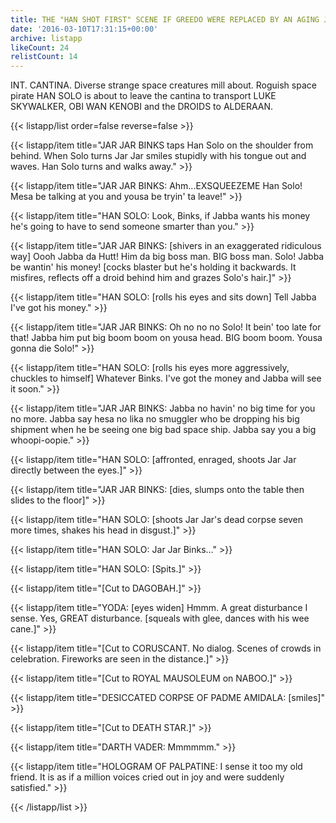 ```yaml
---
title: THE "HAN SHOT FIRST" SCENE IF GREEDO WERE REPLACED BY AN AGING JAR JAR BINKS
date: '2016-03-10T17:31:15+00:00'
archive: listapp
likeCount: 24
relistCount: 14
---
```


INT. CANTINA. Diverse strange space creatures mill about. Roguish space pirate HAN SOLO is about to leave the cantina to transport LUKE SKYWALKER, OBI WAN KENOBI and the DROIDS to ALDERAAN.

<!--more-->

{{< listapp/list order=false reverse=false >}}

   {{< listapp/item title="JAR JAR BINKS taps Han Solo on the shoulder from behind. When Solo turns Jar Jar smiles stupidly with his tongue out and waves. Han Solo turns and walks away." >}}

   {{< listapp/item title="JAR JAR BINKS: Ahm...EXSQUEEZEME Han Solo! Mesa be talking at you and yousa be tryin' ta leave!" >}}

   {{< listapp/item title="HAN SOLO: Look, Binks, if Jabba wants his money he's going to have to send someone smarter than you." >}}

   {{< listapp/item title="JAR JAR BINKS: [shivers in an exaggerated ridiculous way] Oooh Jabba da Hutt! Him da big boss man. BIG boss man. Solo! Jabba be wantin' his money! [cocks blaster but he's holding it backwards. It misfires, reflects off a droid behind him and grazes Solo's hair.]" >}}

   {{< listapp/item title="HAN SOLO: [rolls his eyes and sits down] Tell Jabba I've got his money." >}}

   {{< listapp/item title="JAR JAR BINKS: Oh no no no Solo! It bein' too late for that! Jabba him put big boom boom on yousa head. BIG boom boom. Yousa gonna die Solo!" >}}

   {{< listapp/item title="HAN SOLO: [rolls his eyes more aggressively, chuckles to himself] Whatever Binks. I've got the money and Jabba will see it soon." >}}

   {{< listapp/item title="JAR JAR BINKS: Jabba no havin' no big time for you no more. Jabba say hesa no lika no smuggler who be dropping his big shipment when he be seeing one big bad space ship. Jabba say you a big whoopi-oopie." >}}

   {{< listapp/item title="HAN SOLO: [affronted, enraged, shoots Jar Jar directly between the eyes.]" >}}

   {{< listapp/item title="JAR JAR BINKS: [dies, slumps onto the table then slides to the floor]" >}}

   {{< listapp/item title="HAN SOLO: [shoots Jar Jar's dead corpse seven more times, shakes his head in disgust.]" >}}

   {{< listapp/item title="HAN SOLO: Jar Jar Binks..." >}}

   {{< listapp/item title="HAN SOLO: [Spits.]" >}}

   {{< listapp/item title="[Cut to DAGOBAH.]" >}}

   {{< listapp/item title="YODA: [eyes widen] Hmmm. A great disturbance I sense. Yes, GREAT disturbance. [squeals with glee, dances with his wee cane.]" >}}

   {{< listapp/item title="[Cut to CORUSCANT. No dialog. Scenes of crowds in celebration. Fireworks are seen in the distance.]" >}}

   {{< listapp/item title="[Cut to ROYAL MAUSOLEUM on NABOO.]" >}}

   {{< listapp/item title="DESICCATED CORPSE OF PADME AMIDALA: [smiles]" >}}

   {{< listapp/item title="[Cut to DEATH STAR.]" >}}

   {{< listapp/item title="DARTH VADER: Mmmmmm." >}}

   {{< listapp/item title="HOLOGRAM OF PALPATINE: I sense it too my old friend. It is as if a million voices cried out in joy and were suddenly satisfied." >}}

{{< /listapp/list >}}
